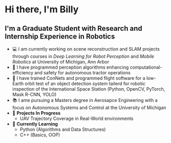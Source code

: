 # Hi there, I'm Billy


## I'm a Graduate Student with Research and Internship Experience in Robotics

* 💻 I am currently working on scene reconstruction and SLAM projects through courses in *Deep Learning for Robot Perception* and *Mobile Robotics* at University of Michigan, Ann Arbor
* 🚜 I have programmed perception algorithms enhancing computational-efficiency and safety for autonomous tractor operations
* 📡 I have trained ConNets and programmed flight software for a low-Earth orbit test of an object detection system tailerd for robotic inspection of the International Space Station (Python, OpenCV, PyTorch, Mask R-CNN, YOLO)
* 📚 I ame pursuing a Masters degree in Aerosapce Engineering with a focus on Autonomous Systems and Control at the University of Michigan
* 🔧 **Projects In Progress** 
  * UAV Trajectory Coverage in Real-World environments 
* 🐍 **Currently Learning**
  * Python (Algorithms and Data Structures)
  * C++ (Basics, OOP)
